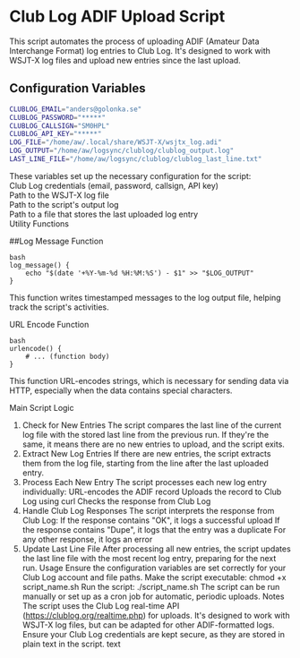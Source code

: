 

# Club Log ADIF Upload Script

This script automates the process of uploading ADIF (Amateur Data Interchange Format) log entries to Club Log. It's designed to work with WSJT-X log files and upload new entries since the last upload.

## Configuration Variables

```bash
CLUBLOG_EMAIL="anders@golonka.se"
CLUBLOG_PASSWORD="*****"
CLUBLOG_CALLSIGN="SM0HPL"
CLUBLOG_API_KEY="*****"
LOG_FILE="/home/aw/.local/share/WSJT-X/wsjtx_log.adi"
LOG_OUTPUT="/home/aw/logsync/clublog/clublog_output.log"
LAST_LINE_FILE="/home/aw/logsync/clublog/clublog_last_line.txt"
````

These variables set up the necessary configuration for the script:  
Club Log credentials (email, password, callsign, API key)  
Path to the WSJT-X log file  
Path to the script's output log  
Path to a file that stores the last uploaded log entry  
Utility Functions  

##Log Message Function
````
bash
log_message() {
    echo "$(date '+%Y-%m-%d %H:%M:%S') - $1" >> "$LOG_OUTPUT"
}
````
This function writes timestamped messages to the log output file, helping track the script's activities.

URL Encode Function
````
bash
urlencode() {
    # ... (function body)
}
````
This function URL-encodes strings, which is necessary for sending data via HTTP, especially when the data contains special characters.

Main Script Logic
1. Check for New Entries
The script compares the last line of the current log file with the stored last line from the previous run. If they're the same, it means there are no new entries to upload, and the script exits.
2. Extract New Log Entries
If there are new entries, the script extracts them from the log file, starting from the line after the last uploaded entry.
3. Process Each New Entry
The script processes each new log entry individually:
URL-encodes the ADIF record
Uploads the record to Club Log using curl
Checks the response from Club Log
4. Handle Club Log Responses
The script interprets the response from Club Log:
If the response contains "OK", it logs a successful upload
If the response contains "Dupe", it logs that the entry was a duplicate
For any other response, it logs an error
5. Update Last Line File
After processing all new entries, the script updates the last line file with the most recent log entry, preparing for the next run.
Usage
Ensure the configuration variables are set correctly for your Club Log account and file paths.
Make the script executable: chmod +x script_name.sh
Run the script: ./script_name.sh
The script can be run manually or set up as a cron job for automatic, periodic uploads.
Notes
The script uses the Club Log real-time API (https://clublog.org/realtime.php) for uploads.
It's designed to work with WSJT-X log files, but can be adapted for other ADIF-formatted logs.
Ensure your Club Log credentials are kept secure, as they are stored in plain text in the script.
text

